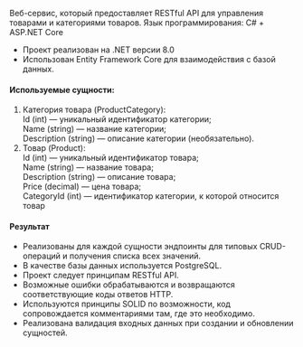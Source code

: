 Веб-сервис, который предоставляет RESTful API для управления товарами и категориями товаров.
Язык программирования: C# + ASP.NET Core 

* Проект реализован на .NET версии 8.0 
* Использован Entity Framework Core для взаимодействия с базой данных.

#### Используемые сущности:
1) Категория товара (ProductCategory):  
   Id (int) — уникальный идентификатор категории;  
   Name (string) — название категории;  
   Description (string) — описание категории (необязательно).  
3) Товар (Product):  
   Id (int) — уникальный идентификатор товара;  
   Name (string) — название товара;  
   Description (string) — описание товара;  
   Price (decimal) — цена товара;  
   CategoryId (int) — идентификатор категории, к которой относится товар  

#### Результат
* Реализованы для каждой сущности эндпоинты для типовых CRUD-операций и получения списка всех значений.
* В качестве базы данных используется PostgreSQL.
* Проект следует принципам RESTful API.
* Возможные ошибки обрабатываются и возвращаются соответствующие коды ответов HTTP.
* Используются принципы SOLID по возможности, код сопровождается комментариями там, где это необходимо.
* Реализована валидация входных данных при создании и обновлении сущностей.


